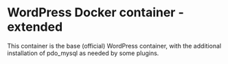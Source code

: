 # WordPress Docker container - extended

This container is the base (official) WordPress container,
with the additional installation of pdo_mysql as needed
by some plugins.

